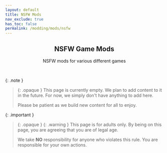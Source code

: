 ```yaml
---
layout: default
title: NSFW Mods
nav_exclude: true
has_toc: false
permalink: /modding/mods/nsfw
---
```


<div class="card">
    <div class="container">
        <h2 class="text-small" style="text-align:center">NSFW Game Mods</h2>
        <p class="text-small" style="text-align:center">NSFW mods for various different games</p>
    </div>
</div>
<br />

{: .note }
> {: .opaque }
> This page is currently empty. We plan to add content to it in the future. For now, we simply don't have anything to add here.
>
> Please be patient as we build new content for all to enjoy.

{: .important }
> {: .opaque }
> {: .warning }
> This page is for adults only. By being on this page, you are agreeing that you are of legal age.
>
> We take **NO** responsibility for anyone who violates this rule. You are responsible for your own actions.
